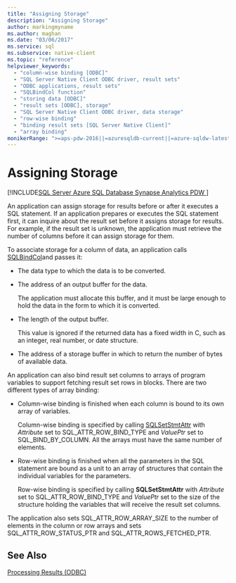 ```yaml
---
title: "Assigning Storage"
description: "Assigning Storage"
author: markingmyname
ms.author: maghan
ms.date: "03/06/2017"
ms.service: sql
ms.subservice: native-client
ms.topic: "reference"
helpviewer_keywords:
  - "column-wise binding [ODBC]"
  - "SQL Server Native Client ODBC driver, result sets"
  - "ODBC applications, result sets"
  - "SQLBindCol function"
  - "storing data [ODBC]"
  - "result sets [ODBC], storage"
  - "SQL Server Native Client ODBC driver, data storage"
  - "row-wise binding"
  - "binding result sets [SQL Server Native Client]"
  - "array binding"
monikerRange: ">=aps-pdw-2016||=azuresqldb-current||=azure-sqldw-latest||>=sql-server-2016||>=sql-server-linux-2017||=azuresqldb-mi-current"
---
```

# Assigning Storage
[!INCLUDE[SQL Server Azure SQL Database Synapse Analytics PDW ](../../includes/applies-to-version/sql-asdb-asdbmi-asa-pdw.md)]

  An application can assign storage for results before or after it executes a SQL statement. If an application prepares or executes the SQL statement first, it can inquire about the result set before it assigns storage for results. For example, if the result set is unknown, the application must retrieve the number of columns before it can assign storage for them.  
  
 To associate storage for a column of data, an application calls [SQLBindCol](../../relational-databases/native-client-odbc-api/sqlbindcol.md)and passes it:  
  
-   The data type to which the data is to be converted.  
  
-   The address of an output buffer for the data.  
  
     The application must allocate this buffer, and it must be large enough to hold the data in the form to which it is converted.  
  
-   The length of the output buffer.  
  
     This value is ignored if the returned data has a fixed width in C, such as an integer, real number, or date structure.  
  
-   The address of a storage buffer in which to return the number of bytes of available data.  
  
 An application can also bind result set columns to arrays of program variables to support fetching result set rows in blocks. There are two different types of array binding:  
  
-   Column-wise binding is finished when each column is bound to its own array of variables.  
  
     Column-wise binding is specified by calling [SQLSetStmtAttr](../../relational-databases/native-client-odbc-api/sqlsetstmtattr.md) with *Attribute* set to SQL_ATTR_ROW_BIND_TYPE and *ValuePtr* set to SQL_BIND_BY_COLUMN. All the arrays must have the same number of elements.  
  
-   Row-wise binding is finished when all the parameters in the SQL statement are bound as a unit to an array of structures that contain the individual variables for the parameters.  
  
     Row-wise binding is specified by calling **SQLSetStmtAttr** with *Attribute* set to SQL_ATTR_ROW_BIND_TYPE and *ValuePtr* set to the size of the structure holding the variables that will receive the result set columns.  
  
 The application also sets SQL_ATTR_ROW_ARRAY_SIZE to the number of elements in the column or row arrays and sets SQL_ATTR_ROW_STATUS_PTR and SQL_ATTR_ROWS_FETCHED_PTR.  
  
## See Also  
 [Processing Results &#40;ODBC&#41;](../../relational-databases/native-client-odbc-results/processing-results-odbc.md)  
  
  
